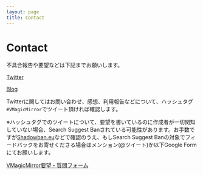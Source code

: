 ```yaml
---
layout: page
title: Contact
---
```


# Contact

不具合報告や要望などは下記までお願いします。

[Twitter](https://twitter.com/baku_dreameater)

[Blog](https://www.baku-dreameater.net/)

Twitterに関してはお問い合わせ、感想、利用報告などについて、ハッシュタグ`#VMagicMirror`でツイート頂ければ確認します。

※ハッシュタグでのツイートについて、要望を書いているのに作成者が一切関知していない場合、Search Suggest Banされている可能性があります。お手数ですが[Shadowban.eu](https://shadowban.eu/)などで確認のうえ、もしSearch Suggest Banの対象でフィードバックをお寄せくださる場合はメンション(@ツイート)か以下Google Formにてお願いします。

[VMagicMirror要望・質問フォーム](https://forms.gle/ULLsY4C96ggZBfNw9)
